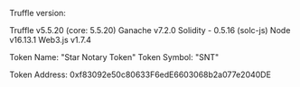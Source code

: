 Truffle version:

Truffle v5.5.20 (core: 5.5.20)
Ganache v7.2.0
Solidity - 0.5.16 (solc-js)
Node v16.13.1
Web3.js v1.7.4

Token Name: "Star Notary Token"
Token Symbol: "SNT"

Token Address: 0xf83092e50c80633F6edE6603068b2a077e2040DE
